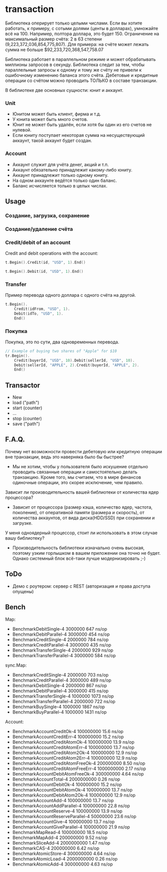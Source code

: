 # transaction

Библиотека оперирует только целыми числами. Если вы хотите работать, к примеру, с сотыми долями (центы в долларах), умножайте всё на 100. Например, полтора доллара, это будет 150.
Ограничение на максимальный размер счёта: 2 в 63 степени (9,223,372,036,854,775,807). Для примера: на счёте может лежать сумма не больше $92,233,720,368,547,758.07

Библиотека работает в параллельном режиме и может обрабатывать миллионы запросов в секунду.
Библиотека следит за тем, чтобы параллельные запросы к одному и тому же счёту не привели к ошибочному изменению баланса этого счёта.
Дебетовые и кредитные операции со счётом можно проводить ТОЛЬКО в составе транзакции.

В библиотеке две основных сущности: юнит и аккаунт.

### Unit

- Юнитом может быть клиент, фирма и т.д.
- У юнита может быть много счетов.
- Юнит не может быть удалён, если хотя бы один из его счетов не нулевой.
- Если юниту поступает некоторая сумма на несуществующий аккаунт, такой аккаунт будет создан.

### Account

- Аккаунт служит для учёта денег, акций и т.п.
- Аккаунт обязательно принадлежит какому-либо юниту.
- Аккаунт принадлежит только одному юниту.
- На одном аккаунте ведётся только один баланс.
- Баланс исчисляется только в целых числах.

## Usage

### Создание, загрузка, сохранение

### Создание/удаление счёта

### Credit/debit of an account

Credit and debit operations with the account:

```go
t.Begin().Credit(id, "USD", 1).End()
```	

```go
t.Begin().Debit(id, "USD", 1).End()
```

### Transfer

Пример перевода одного доллара с одного счёта на другой.

```go
t.Begin().
	Credit(idFrom, "USD", 1).
	Debit(idTo, "USD", 1).
	End()
```

### Покупка

Покупка, это по сути, два одновременных перевода.
```go
// Example of buying two shares of "Apple" for $10
tr.Begin().
	Credit(buyerId, "USD", 10).Debit(sellerId, "USD", 10).
	Debit(sellerId, "APPLE", 2).Credit(buyerId, "APPLE", 2).
	End()
```

## Transactor

- New
- load ("path")
- start (counter)
- ...
- stop (counter)
- save ("path")

## F.A.Q.

Почему нет возможности провести дебетовую или кредитную операции вне транзакции, ведь это наверняка было бы быстрее?
- Мы не хотим, чтобы у пользователя было искушение отдельно проводить связанные операции и самостоятельно делать транзакцию. Кроме того, мы считаем, что в мире финансов одиночные операции, это скорее исключение, чем правило.

Зависит ли производительность вашей библиотеки от количества ядер процессора?
- Зависит от процессора (размер кэша, количество ядер, частота, поколение), от оперативной памяти (размера и скорость), от количества аккаунтов, от вида диска(HDD/SSD) при сохранении и загрузке.

У меня одноядерный процессор, стоит ли использовать в этом случае вашу библиотеку?
- Производительность библиотеки изначально очень высокая, поэтому узким горлышком в вашем приложении она точно не будет. Однако системный блок всё-таки лучше модернизировать ;-)

## ToDo

- Демо с роутером: сервер с REST (авторизация и права доступа опущены)

## Bench

Map:

- BenchmarkDebitSingle-4        	 3000000	       647 ns/op
- BenchmarkDebitParallel-4      	 3000000	       454 ns/op
- BenchmarkCreditSingle-4       	 2000000	       784 ns/op
- BenchmarkCreditParallel-4     	 3000000	       435 ns/op
- BenchmarkTransferSingle-4     	 2000000	       929 ns/op
- BenchmarkTransferParallel-4   	 3000000	       584 ns/op

sync.Map:

- BenchmarkCreditSingle-4       	 2000000	       703 ns/op
- BenchmarkCreditParallel-4     	 3000000	       489 ns/op
- BenchmarkDebitSingle-4        	 2000000	       867 ns/op
- BenchmarkDebitParallel-4      	 3000000	       415 ns/op
- BenchmarkTransferSingle-4     	 1000000	      1073 ns/op
- BenchmarkTransferParallel-4   	 2000000	       722 ns/op
- BenchmarkBuySingle-4          	 1000000	      1867 ns/op
- BenchmarkBuyParallel-4        	 1000000	      1431 ns/op

Account:

- BenchmarkAccountCreditOk-4            	100000000	        15.6 ns/op
- BenchmarkAccountCreditErr-4           	100000000	        15.2 ns/op
- BenchmarkAccountCreditAtomOk-4        	100000000	        13.9 ns/op
- BenchmarkAccountCreditAtomErr-4       	100000000	        13.7 ns/op
- BenchmarkAccountCreditAtom2Ok-4       	100000000	        12.9 ns/op
- BenchmarkAccountCreditAtom2Err-4      	100000000	        12.9 ns/op
- BenchmarkAccountCreditAtomFreeOk-4    	200000000	         8.50 ns/op
- BenchmarkAccountCreditAtomFreeErr-4   	1000000000	         2.17 ns/op
- BenchmarkAccountDebitAtomFreeOk-4     	300000000	         4.64 ns/op
- BenchmarkAccountTotal-4               	2000000000	         0.26 ns/op
- BenchmarkAccountDebitOk-4             	100000000	        15.2 ns/op
- BenchmarkAccountDebitAtomOk-4         	100000000	        13.7 ns/op
- BenchmarkAccountDebitAtom2Ok-4        	100000000	        12.9 ns/op
- BenchmarkAccountAdd-4                 	100000000	        13.7 ns/op
- BenchmarkAccountAddParallel-4         	100000000	        22.8 ns/op
- BenchmarkAccountReserve-4             	100000000	        13.9 ns/op
- BenchmarkAccountReserveParallel-4     	50000000	        23.6 ns/op
- BenchmarkAccountGive-4                	100000000	        13.7 ns/op
- BenchmarkAccountGiveParallel-4        	100000000	        21.9 ns/op
- BenchmarkMapRead-4                    	100000000	        18.5 ns/op
- BenchmarkMapAdd-4                     	200000000	         9.52 ns/op
- BenchmarkSliceAdd-4                   	2000000000	         1.47 ns/op
- BenchmarkCAS-4                        	200000000	         6.42 ns/op
- BenchmarkAtomicStore-4                	300000000	         4.64 ns/op
- BenchmarkAtomicLoad-4                 	2000000000	         0.26 ns/op
- BenchmarkAtomicAdd-4                  	300000000	         4.63 ns/op
